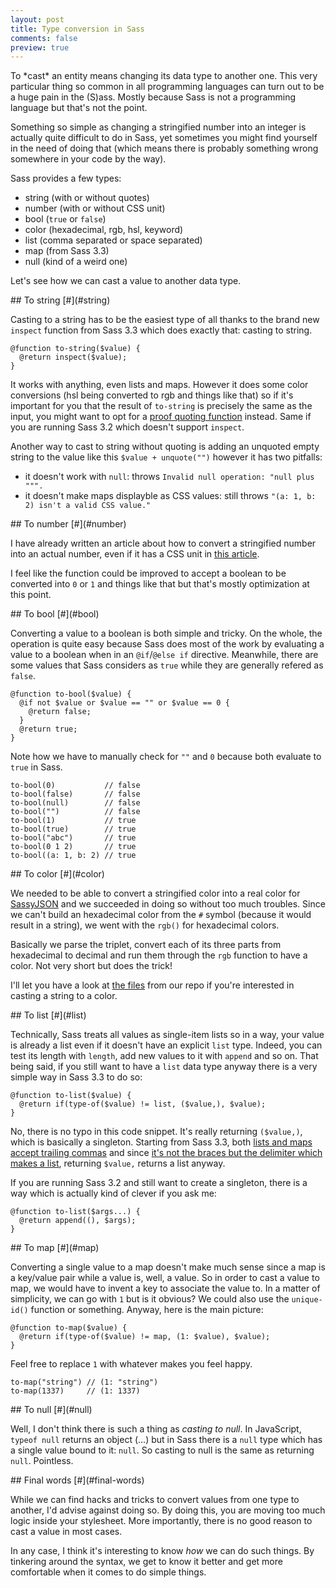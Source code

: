 ```yaml
---
layout: post
title: Type conversion in Sass
comments: false
preview: true
---
```


<section>
To *cast* an entity means changing its data type to another one. This very particular thing so common in all programming languages can turn out to be a huge pain in the (S)ass. Mostly because Sass is not a programming language but that's not the point.

Something so simple as changing a stringified number into an integer is actually quite difficult to do in Sass, yet sometimes you might find yourself in the need of doing that (which means there is probably something wrong somewhere in your code by the way).

Sass provides a few types:

* string (with or without quotes)
* number (with or without CSS unit)
* bool (`true` or `false`)
* color (hexadecimal, rgb, hsl, keyword)
* list (comma separated or space separated)
* map (from Sass 3.3)
* null (kind of a weird one)

Let's see how we can cast a value to another data type.
</section>
<section id="string">
## To string [#](#string)

Casting to a string has to be the easiest type of all thanks to the brand new `inspect` function from Sass 3.3 which does exactly that: casting to string.

<pre class="language-scss"><code>@function to-string($value) {
  @return inspect($value);
}</code></pre>

It works with anything, even lists and maps. However it does some color conversions (hsl being converted to rgb and things like that) so if it's important for you that the result of `to-string` is precisely the same as the input, you might want to opt for a [proof quoting function](https://github.com/HugoGiraudel/SassyJSON/blob/master/stylesheets/encode/helpers/_quote.scss) instead. Same if you are running Sass 3.2 which doesn't support `inspect`.

Another way to cast to string without quoting is adding an unquoted empty string to the value like this `$value + unquote("")` however it has two pitfalls:

* it doesn't work with `null`: throws `Invalid null operation: "null plus """.`
* it doesn't make maps displayble as CSS values: still throws `"(a: 1, b: 2) isn't a valid CSS value."`
</section>
<section id="number">
## To number [#](#number)

I have already written an article about how to convert a stringified number into an actual number, even if it has a CSS unit in [this article](http://hugogiraudel.com/2014/01/15/sass-string-to-number/). 

I feel like the function could be improved to accept a boolean to be converted into `0` or `1` and things like that but that's mostly optimization at this point. 
</section>
<section id="bool">
## To bool [#](#bool)

Converting a value to a boolean is both simple and tricky. On the whole, the operation is quite easy because Sass does most of the work by evaluating a value to a boolean when in an `@if`/`@else if` directive. Meanwhile, there are some values that Sass considers as `true` while they are generally refered as `false`.

<pre class="language-scss"><code>@function to-bool($value) {
  @if not $value or $value == "" or $value == 0 {
    @return false;
  }
  @return true;
}</code></pre>

Note how we have to manually check for `""` and `0` because both evaluate to `true` in Sass.

<pre class="language-scss"><code>to-bool(0)           // false
to-bool(false)       // false
to-bool(null)        // false
to-bool("")          // false
to-bool(1)           // true
to-bool(true)        // true
to-bool("abc")       // true
to-bool(0 1 2)       // true
to-bool((a: 1, b: 2) // true</code></pre>
</section>
<section id="color">
## To color [#](#color)

We needed to be able to convert a stringified color into a real color for [SassyJSON]() and we succeeded in doing so without too much troubles. Since we can't build an hexadecimal color from the `#` symbol (because it would result in a string), we went with the `rgb()` for hexadecimal colors. 

Basically we parse the triplet, convert each of its three parts from hexadecimal to decimal and run them through the `rgb` function to have a color. Not very short but does the trick!

I'll let you have a look at [the files](https://github.com/HugoGiraudel/SassyJSON/tree/master/stylesheets/decode/helpers/color) from our repo if you're interested in casting a string to a color.
</section>
<section id="list">
## To list [#](#list)

Technically, Sass treats all values as single-item lists so in a way, your value is already a list even if it doesn't have an explicit `list` type. Indeed, you can test its length with `length`, add new values to it with `append` and so on. That being said, if you still want to have a `list` data type anyway there is a very simple way in Sass 3.3 to do so:

<pre class="language-scss"><code>@function to-list($value) {
  @return if(type-of($value) != list, ($value,), $value);
}</code></pre>

No, there is no typo in this code snippet. It's really returning `($value,)`, which is basically a singleton. Starting from Sass 3.3, both [lists and maps accept trailing commas](https://github.com/nex3/sass/pull/964) and since [it's not the braces but the delimiter which makes a list](https://github.com/nex3/sass/issues/837#issuecomment-20429965), returning `$value,` returns a list anyway.

If you are running Sass 3.2 and still want to create a singleton, there is a way which is actually kind of clever if you ask me:

<pre class="language-scss"><code>@function to-list($args...) {
  @return append((), $args);
}</code></pre>
</section>
<section id="map">
## To map [#](#map)

Converting a single value to a map doesn't make much sense since a map is a key/value pair while a value is, well, a value. So in order to cast a value to map, we would have to invent a key to associate the value to. In a matter of simplicity, we can go with `1` but is it obvious? We could also use the `unique-id()` function or something. Anyway, here is the main picture:

<pre class="language-scss"><code>@function to-map($value) {
  @return if(type-of($value) != map, (1: $value), $value);
}</code></pre>

Feel free to replace `1` with whatever makes you feel happy. 

<pre class="language-scss"><code>to-map("string") // (1: "string")
to-map(1337)     // (1: 1337)
</code></pre>
</section>
<section id="null">
## To null [#](#null)

Well, I don't think there is such a thing as *casting to null*. In JavaScript, `typeof null` returns an object (...) but in Sass there is a `null` type which has a single value bound to it: `null`. So casting to null is the same as returning `null`. Pointless.
</section>
<section id="final-words">
## Final words [#](#final-words)

While we can find hacks and tricks to convert values from one type to another, I'd advise against doing so. By doing this, you are moving too much logic inside your stylesheet. More importantly, there is no good reason to cast a value in most cases.

In any case, I think it's interesting to know *how* we can do such things. By tinkering around the syntax, we get to know it better and get more comfortable when it comes to do simple things.
</section>
